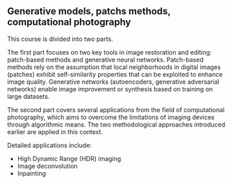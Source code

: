## Generative models, patchs methods, computational photography

This course is divided into two parts.

The first part focuses on two key tools in image restoration and editing: patch-based methods and generative neural networks. Patch-based methods rely on the assumption that local neighborhoods in digital images (patches) exhibit self-similarity properties that can be exploited to enhance image quality. Generative networks (autoencoders, generative adversarial networks) enable image improvement or synthesis based on training on large datasets.

The second part covers several applications from the field of computational photography, which aims to overcome the limitations of imaging devices through algorithmic means. The two methodological approaches introduced earlier are applied in this context.

Detailed applications include:
- High Dynamic Range (HDR) imaging
- Image deconvolution
- Inpainting